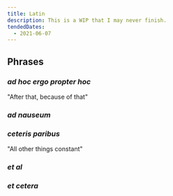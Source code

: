```yaml
---
title: Latin
description: This is a WIP that I may never finish.
tendedDates:
  - 2021-06-07
---
```


## Phrases

### _ad hoc ergo propter hoc_

"After that, because of that"

### _ad nauseum_

### _ceteris paribus_

"All other things constant"

### _et al_

### _et cetera_
